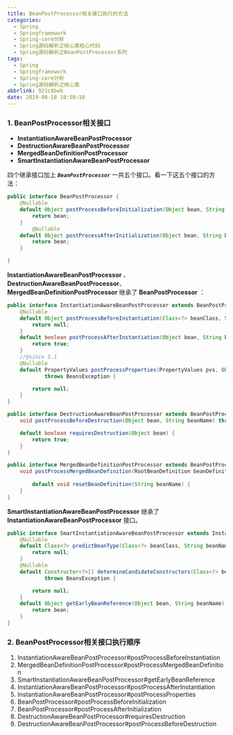 ```yaml
---
title: BeanPostProcessor相关接口执行的方法
categories:
  - Spring
  - Springframework
  - Spring-core分析
  - Spring源码解析之核心类核心代码
  - Spring源码解析之BeanPostProcessor系列
tags:
  - Spring
  - Springframework
  - Spring-core分析
  - Spring源码解析之核心类
abbrlink: 921c8beb
date: 2019-08-18 18:59:18
---
```

### 1. BeanPostProcessor相关接口
- **InstantiationAwareBeanPostProcessor**
- **DestructionAwareBeanPostProcessor**
- **MergedBeanDefinitionPostProcessor**
- **SmartInstantiationAwareBeanPostProcessor**

四个继承接口加上 ***`BeanPostProcessor`*** 一共五个接口。看一下这五个接口的方法：

```java
public interface BeanPostProcessor {
	@Nullable
	default Object postProcessBeforeInitialization(Object bean, String beanName) throws BeansException {
		return bean;
	}
		@Nullable
	default Object postProcessAfterInitialization(Object bean, String beanName) throws BeansException {
		return bean;
	}

}
```
**InstantiationAwareBeanPostProcessor** 、 **DestructionAwareBeanPostProcessor**、  **MergedBeanDefinitionPostProcessor** 继承了 **BeanPostProcessor** ：

```java
public interface InstantiationAwareBeanPostProcessor extends BeanPostProcessor {
    @Nullable
	default Object postProcessBeforeInstantiation(Class<?> beanClass, String beanName) throws BeansException {
		return null;
	}
	default boolean postProcessAfterInstantiation(Object bean, String beanName) throws BeansException {
		return true;
	}
	//@since 5.1
	@Nullable
	default PropertyValues postProcessProperties(PropertyValues pvs, Object bean, String beanName)
			throws BeansException {

		return null;
	}
}
```

```java
public interface DestructionAwareBeanPostProcessor extends BeanPostProcessor {
    void postProcessBeforeDestruction(Object bean, String beanName) throws BeansException;

    default boolean requiresDestruction(Object bean) {
		return true;
	}
}
```

```java
public interface MergedBeanDefinitionPostProcessor extends BeanPostProcessor {
	void postProcessMergedBeanDefinition(RootBeanDefinition beanDefinition, Class<?> beanType, String beanName);
	
		default void resetBeanDefinition(String beanName) {
	}
}
```
**SmartInstantiationAwareBeanPostProcessor** 继承了 **InstantiationAwareBeanPostProcessor** 接口。

```java
public interface SmartInstantiationAwareBeanPostProcessor extends InstantiationAwareBeanPostProcessor {
	@Nullable
	default Class<?> predictBeanType(Class<?> beanClass, String beanName) throws BeansException {
		return null;
	}
	@Nullable
	default Constructor<?>[] determineCandidateConstructors(Class<?> beanClass, String beanName)
			throws BeansException {

		return null;
	}
	default Object getEarlyBeanReference(Object bean, String beanName) throws BeansException {
		return bean;
	}
}
```

### 2. BeanPostProcessor相关接口执行顺序
1. InstantiationAwareBeanPostProcessor#postProcessBeforeInstantiation
2. MergedBeanDefinitionPostProcessor#postProcessMergedBeanDefinition
3. SmartInstantiationAwareBeanPostProcessor#getEarlyBeanReference
3. InstantiationAwareBeanPostProcessor#postProcessAfterInstantiation
4. InstantiationAwareBeanPostProcessor#postProcessProperties
5. BeanPostProcessor#postProcessBeforeInitialization
6. BeanPostProcessor#postProcessAfterInitialization
7. DestructionAwareBeanPostProcessor#requiresDestruction
8. DestructionAwareBeanPostProcessor#postProcessBeforeDestruction